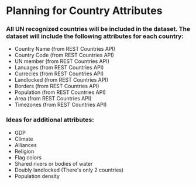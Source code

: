 # Planning for Country Attributes

### All UN recognized countries will be included in the dataset. The dataset will include the following attributes for each country:
- Country Name (from REST Countries API)
- Country Code (from REST Countries API)
- UN member (from REST Countries API)
- Lanuages (from REST Countries API)
- Currecies (from REST Countries API)
- Landlocked (from REST Countries API)
- Borders (from REST Countries API)
- Population (from REST Countries API)
- Area (from REST Countries API)
- Timezones (from REST Countries API)


### Ideas for additional attributes:
- GDP 
- Climate
- Alliances
- Religion
- Flag colors
- Shared rivers or bodies of water
- Doubly landlocked (There's only 2 countries)
- Population density 


